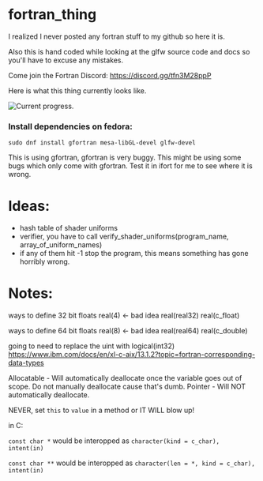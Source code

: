 # fortran_thing
 I realized I never posted any fortran stuff to my github so here it is.

Also this is hand coded while looking at the glfw source code and docs so you'll have to excuse any mistakes.

Come join the Fortran Discord: https://discord.gg/tfn3M28ppP

Here is what this thing currently looks like.

![Current progress.](https://raw.githubusercontent.com/jordan4ibanez/fortran_thing/master/example.png)


### Install dependencies on fedora:
```
sudo dnf install gfortran mesa-libGL-devel glfw-devel
```

This is using gfortran, gfortran is very buggy. This might be using some bugs which only come with gfortran. Test it in ifort for me to see where it is wrong.

# Ideas:
- hash table of shader uniforms
- verifier, you have to call verify_shader_uniforms(program_name, array_of_uniform_names)
- if any of them hit -1 stop the program, this means something has gone horribly wrong.


# Notes:

ways to define 32 bit floats
real(4) <- bad idea
real(real32)
real(c_float)

ways to define 64 bit floats
real(8) <- bad idea
real(real64) 
real(c_double)

going to need to replace the uint with logical(int32) https://www.ibm.com/docs/en/xl-c-aix/13.1.2?topic=fortran-corresponding-data-types

Allocatable - Will automatically deallocate once the variable goes out of scope. Do not manually deallocate cause that's dumb.
Pointer - Will NOT automatically deallocate.

NEVER, set ``this`` to ``value`` in a method or IT WILL blow up!

in C:

``const char *`` would be interopped as ``character(kind = c_char), intent(in)``

``const char **`` would be interopped as ``character(len = *, kind = c_char), intent(in)``
